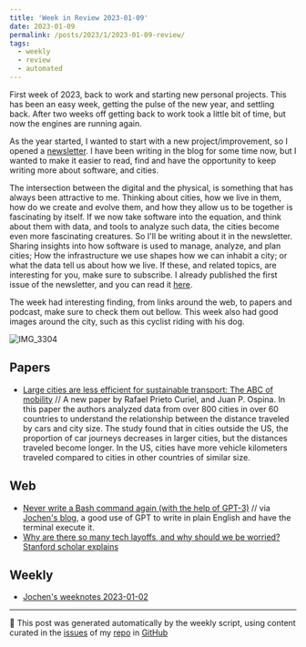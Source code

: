 ```yaml
---
title: 'Week in Review 2023-01-09'
date: 2023-01-09
permalink: /posts/2023/1/2023-01-09-review/
tags:
  - weekly
  - review
  - automated
---
```

First week of 2023, back to work and starting new personal projects. This has been an easy week, getting the pulse of the new year, and settling back. After two weeks off getting back to work took a little bit of time, but now the engines are running again. 

As the year started, I wanted to start with a new project/improvement, so I opened a [newsletter](https://buttondown.email/natera). I have been writing in the blog for some time now, but I wanted to make it easier to read, find and have the opportunity to keep writing more about software, and cities. 

The intersection between the digital and the physical, is something that has always been attractive to me. Thinking about cities, how we live in them, how do we create and evolve them, and how they allow us to be together is fascinating by itself. If we now take software into the equation, and think about them with data, and tools to analyze such data, the cities become even more fascinating creatures. So I'll be writing about it in the newsletter. Sharing insights into how software is used to manage, analyze, and plan cities; How the infrastructure we use shapes how we can inhabit a city; or what the data tell us about how we live.  If these, and related topics, are interesting for you, make sure to subscribe. I already published the first issue of the newsletter, and you can read it [here](https://buttondown.email/natera/archive/finding-similarities-in-global-cities/).

The week had interesting finding, from links around the web, to papers and podcast, make sure to check them out bellow. This week also had good images around the city, such as this cyclist riding with his dog. 

![IMG_3304](https://user-images.githubusercontent.com/11371711/211044055-f6a84c64-76a3-41c5-b4e7-0a45a1a9fb7f.JPG)



## Papers
-  [Large cities are less efficient for sustainable transport: The ABC of mobility](https://arxiv.org/abs/2212.13956) // A new paper by Rafael Prieto Curiel, and Juan P. Ospina. In this paper the authors analyzed data from over 800 cities in over 60 countries to understand the relationship between the distance traveled by cars and city size. The study found that in cities outside the US, the proportion of car journeys decreases in larger cities, but the distances traveled become longer. In the US, cities have more vehicle kilometers traveled compared to cities in other countries of similar size.


## Web
-  [Never write a Bash command again (with the help of GPT-3)](https://musings.yasyf.com/never-write-a-bash-command-again-with-gpt-3/) // via [Jochen's blog](https://wersdoerfer.de/blogs/ephes_blog/), a good use of GPT to write in plain English and have the terminal execute it.
-  [Why are there so many tech layoffs, and why should we be worried? Stanford scholar explains](https://news.stanford.edu/2022/12/05/explains-recent-tech-layoffs-worried/)

## Weekly
-  [Jochen's weeknotes 2023-01-02](https://wersdoerfer.de/blogs/ephes_blog/weeknotes-2023-01-02/)

***
🤖 This post was generated automatically by the weekly script, using content curated in the [issues](https://github.com/nateraluis/nateraluis.github.io/issues) of my [repo](https://github.com/nateraluis/nateraluis.github.io/) in [GitHub](https://github.com/nateraluis)
